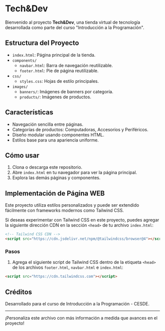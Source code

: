 # Tech&Dev

Bienvenido al proyecto **Tech&Dev**, una tienda virtual de tecnología desarrollada como parte del curso "Introducción a la Programación".

## Estructura del Proyecto

- `index.html`: Página principal de la tienda.
- `components/`
  - `navbar.html`: Barra de navegación reutilizable.
  - `footer.html`: Pie de página reutilizable.
- `css/`
  - `styles.css`: Hojas de estilo principales.
- `images/`
  - `banners/`: Imágenes de banners por categoría.
  - `products/`: Imágenes de productos.

## Características

- Navegación sencilla entre páginas.
- Categorías de productos: Computadoras, Accesorios y Periféricos.
- Diseño modular usando componentes HTML.
- Estilos base para una apariencia uniforme.

## Cómo usar

1. Clona o descarga este repositorio.
2. Abre `index.html` en tu navegador para ver la página principal.
3. Explora las demás páginas y componentes.

## Implementación de Página WEB

Este proyecto utiliza estilos personalizados y puede ser extendido fácilmente con frameworks modernos como Tailwind CSS.

Si deseas experimentar con Tailwind CSS en este proyecto, puedes agregar la siguiente dirección CDN en la sección `<head>` de tu archivo `index.html`:

```html
<!-- Tailwind CSS CDN -->
<script src="https://cdn.jsdelivr.net/npm/@tailwindcss/browser@4"></script>
```

### Pasos

1. Agrega el siguiente script de Tailwind CSS dentro de la etiqueta `<head>` de los archivos `footer.html`, `navbar.html` e `index.html`:

```html
<script src="https://cdn.tailwindcss.com"></script>
```

## Créditos

Desarrollado para el curso de Introducción a la Programación - CESDE.

---
¡Personaliza este archivo con más información a medida que avances en el proyecto!